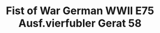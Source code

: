 ---
layout: product
title: "Fist of War German WWII E75 Ausf.vierfubler Gerat 58"
price: "1900" 
desc: "Maketa"
img_path: "/assets/img/UA72115.webp"
brand: "N/A"
available: false
special_offer: false
new: false
soon: false
cat: "010000"
subcat: "013300"
subsubcat: "0N/A"
sifra: "UA72115"
popular: false
---